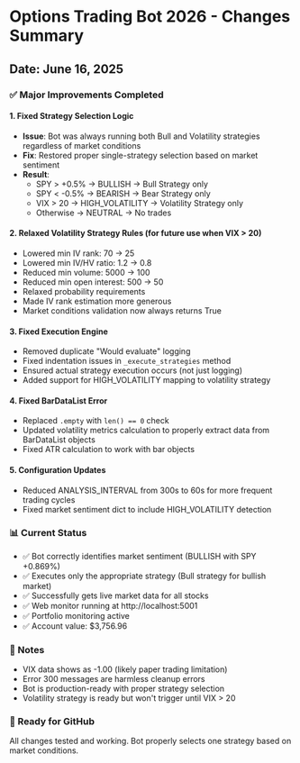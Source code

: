 # Options Trading Bot 2026 - Changes Summary
## Date: June 16, 2025

### ✅ Major Improvements Completed

#### 1. Fixed Strategy Selection Logic
- **Issue**: Bot was always running both Bull and Volatility strategies regardless of market conditions
- **Fix**: Restored proper single-strategy selection based on market sentiment
- **Result**: 
  - SPY > +0.5% → BULLISH → Bull Strategy only
  - SPY < -0.5% → BEARISH → Bear Strategy only
  - VIX > 20 → HIGH_VOLATILITY → Volatility Strategy only
  - Otherwise → NEUTRAL → No trades

#### 2. Relaxed Volatility Strategy Rules (for future use when VIX > 20)
- Lowered min IV rank: 70 → 25
- Lowered min IV/HV ratio: 1.2 → 0.8
- Reduced min volume: 5000 → 100
- Reduced min open interest: 500 → 50
- Relaxed probability requirements
- Made IV rank estimation more generous
- Market conditions validation now always returns True

#### 3. Fixed Execution Engine
- Removed duplicate "Would evaluate" logging
- Fixed indentation issues in `_execute_strategies` method
- Ensured actual strategy execution occurs (not just logging)
- Added support for HIGH_VOLATILITY mapping to volatility strategy

#### 4. Fixed BarDataList Error
- Replaced `.empty` with `len() == 0` check
- Updated volatility metrics calculation to properly extract data from BarDataList objects
- Fixed ATR calculation to work with bar objects

#### 5. Configuration Updates
- Reduced ANALYSIS_INTERVAL from 300s to 60s for more frequent trading cycles
- Fixed market sentiment dict to include HIGH_VOLATILITY detection

### 📊 Current Status
- ✅ Bot correctly identifies market sentiment (BULLISH with SPY +0.869%)
- ✅ Executes only the appropriate strategy (Bull strategy for bullish market)
- ✅ Successfully gets live market data for all stocks
- ✅ Web monitor running at http://localhost:5001
- ✅ Portfolio monitoring active
- ✅ Account value: $3,756.96

### 📝 Notes
- VIX data shows as -1.00 (likely paper trading limitation)
- Error 300 messages are harmless cleanup errors
- Bot is production-ready with proper strategy selection
- Volatility strategy is ready but won't trigger until VIX > 20

### 🚀 Ready for GitHub
All changes tested and working. Bot properly selects one strategy based on market conditions. 